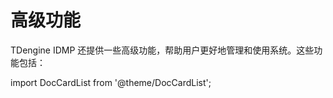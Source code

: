 # 高级功能

TDengine IDMP 还提供一些高级功能，帮助用户更好地管理和使用系统。这些功能包括：

import DocCardList from '@theme/DocCardList';

<DocCardList />
